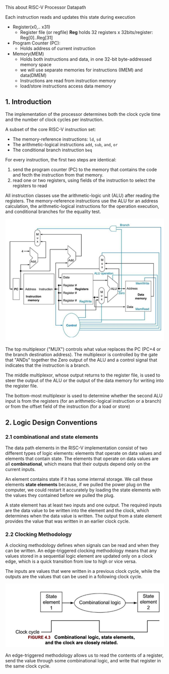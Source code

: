 This about RISC-V Processor Datapath


Each instruction reads and updates this state during execution

* Register(x0,.. x31)
  * Register file (or regfile) **Reg** holds 32 registers x 32bits/register: Reg[0]..Reg[31]
* Program Counter (PC):
  * Holds address of current instruction
* Memory(MEM)
  * Holds both instructions and data, in one 32-bit byte-addressed memory space
  * we will use separate memories for instructions (IMEM) and data(DMEM)
  * Instructions are read from instruction memory 
  * load/store instructions access data memory

## 1. Introduction

The implementation of the processor determines both the clock cycle time and the number of clock cycles per instruction. 

A subset of the core RISC-V instruction set:

* The memory-reference instructions: `ld`, `sd`
* The arithmetic-logical instructions `add`, `sub`, `and`, `or`
* The conditional branch instruction `beq`

For every instruction, the first two steps are identical:

1. send the program counter (PC) to the memory that contains the code and fecth the instruction from that memory.
2. read one or two registers, using fields of the instruction to select the registers to read

All instruction classes use the arithmetic-logic unit (ALU) after reading the registers. The memory-reference instructions use the ALU for an address calculation, the arithmetic-logical instructions for the operation execution, and conditional branches for the equality test.

![image](1.jpg)

The top multiplexor ("MUX") controls what value replaces the PC (PC+4 or the branch destination address). The multiplexor is controlled by the gate that "ANDs" together the Zero output of the ALU and a control signal that indicates that the instruction is a branch.

The middle multiplexor, whose output returns to the register file, is used to steer the output of the ALU or the output of the data memory for writing into the register file.

The bottom-most multiplexor is used to determine whether the second ALU input is from the registers (for an arithmetic-logical instruction or a branch) or from the offset field of the instruction (for a load or store)

## 2. Logic Design Conventions

### 2.1 combinational and state elements

The data path elements in the RISC-V implementation consist of two different types of logic elements: elements that operate on data values and elements that contain state. The elements that operate on data values are all **combinational**, which means that their outputs depend only on the current inputs. 

An element contains state if it has some internal storage. We call these elements **state elements** because, if we pulled the power plug on the computer, we could restart it accurately by loading the state elements with the values they contained before we pulled the plug. 

A state element has at least two inputs and one output. The required inputs are the data value to be written into the element and the clock, which determines when the data value is written. The output from a state element provides the value that was written in an earlier clock cycle. 

### 2.2 Clocking Methodology

A clocking methodology defines when signals can be read and when they can be written. An edge-triggered clocking methodology means that any values stored in a sequential logic element are updated only on a clock edge, which is a quick transition from low to high or vice versa. 

The inputs are values that were written in a previous clock cycle, while the outputs are the values that can be used in a following clock cycle.

![image](2.jpg)

An edge-triggered methodology allows us to read the contents of a register, send the value through some combinational logic, and write that register in the same clock cycle. 